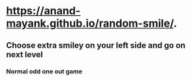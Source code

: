 # https://anand-mayank.github.io/random-smile/.
## Choose extra smiley on your left side and go on next level
### Normal odd one out game
